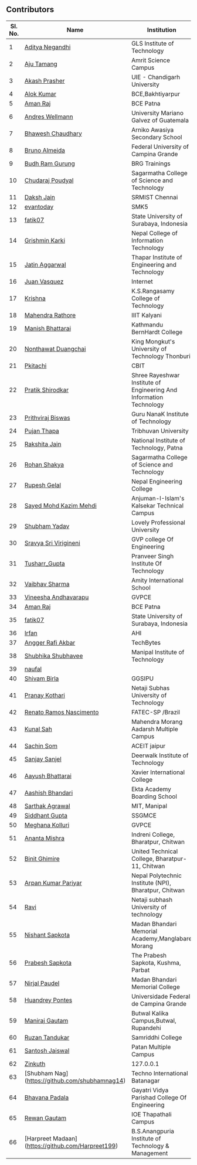 ## Contributors

| Sl. No. | Name                                                           | Institution                                                         | Skills                                                             |
| ------- | -------------------------------------------------------------- | ------------------------------------------------------------------- | ------------------------------------------------------------------ |
| 1       | [Aditya Negandhi](https://github.com/binarybeast01)            | GLS Institute of Technology                                         | Flutter, Android Javascript, MERN                                  |
| 2       | [Aju Tamang](https://github.com/aju100)                        | Amrit Science Campus                                                | Go, K8S & Docker, Python, C++                                      |
| 3       | [Akash Prasher](https://github.com/akashprasher)               | UIE - Chandigarh University                                         | Python, Javascript, React, Express, Node.js                        |
| 4       | [Alok Kumar](https://github.com/alokkumarak)                   | BCE,Bakhtiyarpur                                                    | HTML,CSS,JAVASCRIPT,NODE,REACT,C,C++,JAVA,PYTHON,PHP,SQL,BOOTSTRAP |
| 5       | [Aman Raj](https://github.com/AshAman999)                      | BCE Patna                                                           | Python, c++,Flutter & Dart, Webdev,JAVA                            |
| 6       | [Andres Wellmann](https://github.com/AndresW99)                | University Mariano Galvez of Guatemala                              | JavaScript, React.js, Node.js, CSS                                 |
| 7       | [Bhawesh Chaudhary](https://github.com/callmebhawesh)          | Arniko Awasiya Secondary School                                     | Python, Django, Bootstrap                                          |
| 8       | [Bruno Almeida](https://github.com/Brunopbb)                   | Federal University of Campina Grande                                | Python, C++, IA                                                    |
| 9       | [Budh Ram Gurung](https://github.com/coolbrg)                  | BRG Trainings                                                       | HTML, CSS, JavaScript, Ruby, Ruby on Rails, Go, Docker ...         |
| 10      | [Chudaraj Poudyal](https://github.com/crpoudyal)               | Sagarmatha College of Science and Technology                        | HTML, CSS, JavaScript, PHP                                         |
| 11      | [Daksh Jain](https://github.com/Dakshjain1)                    | SRMIST Chennai                                                      | Terraform, Flutter, Python, Hybrid Cloud                           |
| 12      | [evantoday](https://github.com/evantoday)                      | SMK5                                                                | Cybersec                                                           |
| 13      | [fatik07](https://github.com/fatik07)                          | State University of Surabaya, Indonesia                             | Html, css, php, laravel                                            |
| 14      | [Grishmin Karki](https://github.com/karkigrishmin)             | Nepal College of Information Technology                             | CSS, Javascript, React.js, c++                                     |
| 15      | [Jatin Aggarwal](https://github.com/jatinagg1)                 | Thapar Institute of Engineering and Technology                      | C++, C, HTML, Django, Python, Arduino                              |
| 16      | [Juan Vasquez](https://github.com/JuanVqz)                     | Internet                                                            | Javascript, Ruby                                                   |
| 17      | [Krishna](https://github.com/M-krishna)                        | K.S.Rangasamy College of Technology                                 | JavaScript, React, Go, NodeJS, Python                              |
| 18      | [Mahendra Rathore](https://github.com/Mahendra7985)            | IIIT Kalyani                                                        | Python, dart, c, flutter                                           |
| 19      | [Manish Bhattarai](https://github.com/nepalikingpin)           | Kathmandu BernHardt College                                         | Sarcasm, Common Sense                                              |
| 20      | [Nonthawat Duangchai](https://github.com/n0nz)                 | King Mongkut's University of Technology Thonburi                    | Golang, MongoDB, Docker, Kubernetes, Linux                         |
| 21      | [Pkitachi](https://github.com/pkitachi)                        | CBIT                                                                | Python, Django, Bootstrap, FLutter, Android                        |
| 22      | [Pratik Shirodkar](https://github.com/Pratik-Shirodkar)        | Shree Rayeshwar Institute of Engineering And Information Technology | C++,Python,Java                                                    |
| 23      | [Prithviraj Biswas](https://github.com/prithvirajcodes)        | Guru NanaK Institute of Technology                                  | HTML, CSS, Javascript, Node.js, Android                            |
| 24      | [Pujan Thapa](https://github.com/iampujan)                     | Tribhuvan University                                                | HTML, CSS, Python, Flask, Django, Pandas                           |
| 25      | [Rakshita Jain](https://github.com/raksh543)                   | National Institute of Technology, Patna                             | MERN, Android (Frontend)                                           | C++ |
| 26      | [Rohan Shakya](https://github.com/Rohan-Shakya)                | Sagarmatha College of Science and Technology                        | React, Node.js, Express , MongoDB                                  |
| 27      | [Rupesh Gelal](https://github.com/rgrupesh)                    | Nepal Engineering College                                           | Python, DL, JavaScript                                             |
| 28      | [Sayed Mohd Kazim Mehdi](https://github.com/kazimsayed954)     | Anjuman-I-Islam's Kalsekar Technical Campus                         | Android, Java ,Kotlin, Flutter, Python                             |
| 29      | [Shubham Yadav](https://github.com/shubhamdsm)                 | Lovely Professional University                                      | HTML5, CSS, Javascript, React                                      |
| 30      | [Sravya Sri Virigineni](https://github.com/sravyasri2001)      | GVP college Of Engineering                                          | C++,Java,MySQL,DSA,HTML,CSS,JS,Python                              |
| 31      | [Tusharr_Gupta](https://github.com/Tusharr08)                  | Pranveer Singh Institute Of Technology                              | HTML, CSS, JS, PYTHON, C, SQLite, Github, Java                     |
| 32      | [Vaibhav Sharma](https://github.com/gigabite-pro)              | Amity International School                                          | Flutter, Python, Javascript, Express, Node.js                      |
| 33      | [Vineesha Andhavarapu](https://github.com/VINEESHAANDHAVARAPU) | GVPCE                                                               | HTML,CSS,JS,PYTHON,FLUTTER                                         |
| 34      | [Aman Raj](https://github.com/AshAman999)                      | BCE Patna                                                           | Python, c++,Flutter & Dart, Webdev,JAVA                            |
| 35      | [fatik07](https://github.com/fatik07)                          | State University of Surabaya, Indonesia                             | Html, css, php, laravel                                            |
| 36      | [Irfan](https://github.com/aneirfan)                           | AHI                                                                 | HTML, CSS, PHP, Laravel, Vue                                       |
| 37      | [Angger Rafi Akbar](https://github.com/rafinetiz)              | TechBytes                                                           | Python, NodeJS, PHP, Javascript                                    |
| 38      | [Shubhika Shubhavee](https://github.com/shubhavee)             | Manipal Institute of Technology                                     | HTML/CSS, Javascript, React JS, Django, Python                     |
| 39      | [naufal](https://github.com/fall-dawam)                        |                                                                     | HTML, CSS, Java, Reactjs, Laravel, Vue                             |
| 40      | [Shivam Birla](https://github.com/Shivam4747)                  | GGSIPU                                                              | Python, CyberSec, Bash                                             |
| 41      | [Pranay Kothari](https://github.com/Heisenberg-737)           | Netaji Subhas University of Technology                              | Python, HTML,CSS, JavaScript, Flask, Django, React                 |
| 42      | [Renato Ramos Nascimento](https://github.com/renato04)         | FATEC-SP /Brazil                                                    | C#, JS, Python,                                                    |
| 43      | [Kunal Sah](https://github.com/Kunalsah29/open)                | Mahendra Morang Aadarsh Multiple Campus                             | Html, css , Bootstrap                                              |
| 44      | [Sachin Som](https://github.com/sachinsom93)                   | ACEIT jaipur                                                        | MERN, python, C++                                                  |
| 45      | [Sanjay Sanjel](https://github.com/sanjaysanjel019)            | Deerwalk Institute of Technology                                    | Node, Vue, HTML/CSS, Python                                        |
| 46      | [Aayush Bhattarai](https://github.com/coder-Aayush)            | Xavier International College                                        | Flutter, Python                                                    |
| 47      | [Aashish Bhandari](https://github.com/awebisam)               | Ekta Academy Boarding School                                        | Python, HTML, CSS, JavaScript, Vue, Django, Flask                  |
| 48      | [Sarthak Agrawal](https://github.com/sarthakagrawal927)       | MIT, Manipal                                                        | Python, HTML,CSS, JavaScript, Flask, NodeJS, React                 |
| 49      | [Siddhant Gupta](https://github.com/siddhantparadox)          | SSGMCE                                                              | React, HTML, CSS, Bootstrap, JS                                    |
| 50      | [Meghana Kolluri](https://github.com/meghanakolluri)           | GVPCE                                                               | C/C++,Python,Java,HTML,CSS,JavaScript,SQL,DS and Algo              |
| 51      | [Ananta Mishra](https://github.com/anantamishra)              | Indreni College, Bharatpur, Chitwan                                 | HTML, CSS, JS, Flutter, React                                      |
| 52      | [Binit Ghimire](https://github.com/TheBinitGhimire)            | United Technical College, Bharatpur-11, Chitwan                     | #DevSecNetSysServCloud                                             |
| 53      | [Arpan Kumar Pariyar](https://github.com/kooolarpan)           | Nepal Polytechnic Institute (NPI), Bharatpur, Chitwan               | HTML, CSS, JS, Node.js, PHP                                        |
| 54      | [Ravi](https://github.com/ravigautamcs)                        | Netaji subhash University of technology                             | python, css, HTML, java                                            |
| 55      | [Nishant Sapkota](https://github.com/thenishantsapkota)        | Madan Bhandari Memorial Academy,Manglabare Morang                   | Python,HTML,CSS,C++                                                |
| 56      | [Prabesh Sapkota](https://github.com/Prabesh01)                | The Prabesh Sapkota, Kushma, Parbat                                 | CyberSec                                                           |
| 57      | [Nirjal Paudel](https://github.com/n1rjal)                     | Madan Bhandari Memorial College                                     | MERN, bootstrap, django                                            |
| 58      | [Huandrey Pontes](https://github.com/huandrey)                 | Universidade Federal de Campina Grande | Python, Django, JavaScript, PostgreSQL
| 59      | [Maniraj Gautam](https://github.com/lucifermaniraj)| Butwal Kalika Campus,Butwal, Rupandehi | Python,HTML,CSS,C++
| 60      | [Ruzan Tandukar](https://github.com/ruzzan)| Samriddhi College | Python, HTML, CSS, JS, Django, C
| 61      | [Santosh Jaiswal](https://github.com/SantoshJ75)               | Patan Multiple Campus                                       | HTML5, CSS3, JS, PHP, MERN Stack
| 62      | [Zinkuth](https://github.com/Zinkuth)| 127.0.0.1 | Python, Bash, HTML, CSS, Java, C
| 63      |[Shubham Nag] (https://github.com/shubhamnag14)              | Techno International Batanagar          |Python, HTML,CSS, JavaScript, Flask, Django  |
| 64      | [Bhavana Padala](https://github.com/BhavanaPadala)                     | Gayatri Vidya Parishad College Of Engineering                                     | Python, HTML, CSS, Flask, Machine learning, game development 
| 65      | [Rewan Gautam](https://github.com/gtmray) | IOE Thapathali Campus | Python, Data Science, ML, DL
|66       | [Harpreet Madaan] (https://github.com/Harpreet199) | B.S.Anangpuria Institute of Technology & Management | HTML, CSS, JS, Bootstrap, Git, Github, Java, PHP, Python, C, C++
